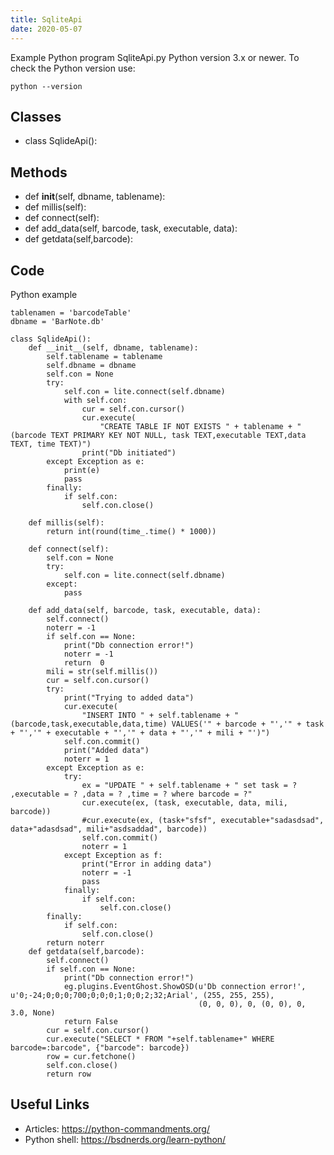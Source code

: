 ```yaml
---
title: SqliteApi
date: 2020-05-07
---
```

Example Python program SqliteApi.py
Python version 3.x or newer.
To check the Python version use:

    python --version


## Classes

* class SqlideApi():

## Methods

* def __init__(self, dbname, tablename):
* def millis(self):
* def connect(self):
* def add_data(self, barcode, task, executable, data):
* def getdata(self,barcode):

## Code

Python example

    tablenamen = 'barcodeTable'
    dbname = 'BarNote.db'
    
    class SqlideApi():
        def __init__(self, dbname, tablename):
            self.tablename = tablename
            self.dbname = dbname
            self.con = None
            try:
                self.con = lite.connect(self.dbname)
                with self.con:
                    cur = self.con.cursor()
                    cur.execute(
                        "CREATE TABLE IF NOT EXISTS " + tablename + "(barcode TEXT PRIMARY KEY NOT NULL, task TEXT,executable TEXT,data TEXT, time TEXT)")
                    print("Db initiated")
            except Exception as e:
                print(e)
                pass
            finally:
                if self.con:
                    self.con.close()
    
        def millis(self):
            return int(round(time_.time() * 1000))
    
        def connect(self):
            self.con = None
            try:
                self.con = lite.connect(self.dbname)
            except:
                pass
    
        def add_data(self, barcode, task, executable, data):
            self.connect()
            noterr = -1
            if self.con == None:
                print("Db connection error!")
                noterr = -1
                return  0
            mili = str(self.millis())
            cur = self.con.cursor()
            try:
                print("Trying to added data")
                cur.execute(
                    "INSERT INTO " + self.tablename + " (barcode,task,executable,data,time) VALUES('" + barcode + "','" + task + "','" + executable + "','" + data + "','" + mili + "')")
                self.con.commit()
                print("Added data")
                noterr = 1
            except Exception as e:
                try:
                    ex = "UPDATE " + self.tablename + " set task = ? ,executable = ? ,data = ? ,time = ? where barcode = ?"
                    cur.execute(ex, (task, executable, data, mili, barcode))
                    #cur.execute(ex, (task+"sfsf", executable+"sadasdsad", data+"adasdsad", mili+"asdsaddad", barcode))
                    self.con.commit()
                    noterr = 1
                except Exception as f:
                    print("Error in adding data")
                    noterr = -1
                    pass
                finally:
                    if self.con:
                        self.con.close()
            finally:
                if self.con:
                    self.con.close()
            return noterr
        def getdata(self,barcode):
            self.connect()
            if self.con == None:
                print("Db connection error!")
                eg.plugins.EventGhost.ShowOSD(u'Db connection error!', u'0;-24;0;0;0;700;0;0;0;1;0;0;2;32;Arial', (255, 255, 255),
                                              (0, 0, 0), 0, (0, 0), 0, 3.0, None)
                return False
            cur = self.con.cursor()
            cur.execute("SELECT * FROM "+self.tablename+" WHERE barcode=:barcode", {"barcode": barcode})
            row = cur.fetchone()
            self.con.close()
            return row
    

## Useful Links

- Articles: https://python-commandments.org/
- Python shell: https://bsdnerds.org/learn-python/
